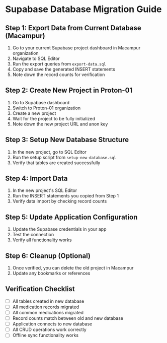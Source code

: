 # Supabase Database Migration Guide

## Step 1: Export Data from Current Database (Macampur)

1. Go to your current Supabase project dashboard in Macampur organization
2. Navigate to SQL Editor
3. Run the export queries from `export-data.sql`
4. Copy and save the generated INSERT statements
5. Note down the record counts for verification

## Step 2: Create New Project in Proton-01

1. Go to Supabase dashboard
2. Switch to Proton-01 organization
3. Create a new project
4. Wait for the project to be fully initialized
5. Note down the new project URL and anon key

## Step 3: Setup New Database Structure

1. In the new project, go to SQL Editor
2. Run the setup script from `setup-new-database.sql`
3. Verify that tables are created successfully

## Step 4: Import Data

1. In the new project's SQL Editor
2. Run the INSERT statements you copied from Step 1
3. Verify data import by checking record counts

## Step 5: Update Application Configuration

1. Update the Supabase credentials in your app
2. Test the connection
3. Verify all functionality works

## Step 6: Cleanup (Optional)

1. Once verified, you can delete the old project in Macampur
2. Update any bookmarks or references

## Verification Checklist

- [ ] All tables created in new database
- [ ] All medication records migrated
- [ ] All common medications migrated
- [ ] Record counts match between old and new database
- [ ] Application connects to new database
- [ ] All CRUD operations work correctly
- [ ] Offline sync functionality works